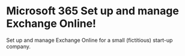 # Microsoft 365 Set up and manage Exchange Online!
Set up and manage Exchange Online for a small (fictitious) start-up company.
